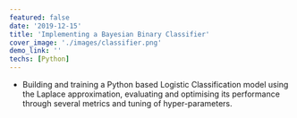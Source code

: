 ```yaml
---
featured: false
date: '2019-12-15'
title: 'Implementing a Bayesian Binary Classifier'
cover_image: './images/classifier.png'
demo_link: ''
techs: [Python]
---
```


- Building and training a Python based Logistic Classification model using the Laplace approximation, evaluating and optimising its performance through several metrics and tuning of hyper-parameters.
